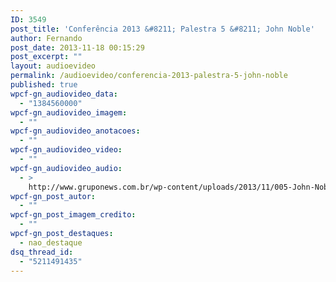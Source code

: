 ```yaml
---
ID: 3549
post_title: 'Conferência 2013 &#8211; Palestra 5 &#8211; John Noble'
author: Fernando
post_date: 2013-11-18 00:15:29
post_excerpt: ""
layout: audioevideo
permalink: /audioevideo/conferencia-2013-palestra-5-john-noble
published: true
wpcf-gn_audiovideo_data:
  - "1384560000"
wpcf-gn_audiovideo_imagem:
  - ""
wpcf-gn_audiovideo_anotacoes:
  - ""
wpcf-gn_audiovideo_video:
  - ""
wpcf-gn_audiovideo_audio:
  - >
    http://www.gruponews.com.br/wp-content/uploads/2013/11/005-John-Noble.mp3
wpcf-gn_post_autor:
  - ""
wpcf-gn_post_imagem_credito:
  - ""
wpcf-gn_post_destaques:
  - nao_destaque
dsq_thread_id:
  - "5211491435"
---
```

